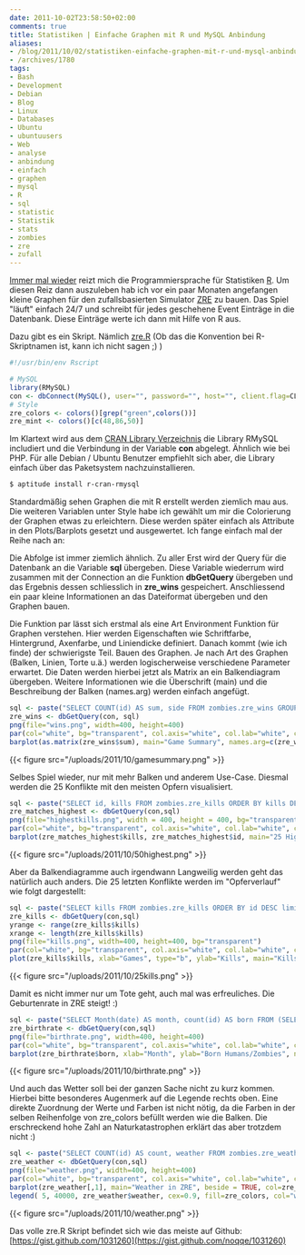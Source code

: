 ```yaml
---
date: 2011-10-02T23:58:50+02:00
comments: true
title: Statistiken | Einfache Graphen mit R und MySQL Anbindung
aliases:
- /blog/2011/10/02/statistiken-einfache-graphen-mit-r-und-mysql-anbindung
- /archives/1780
tags:
- Bash
- Development
- Debian
- Blog
- Linux
- Databases
- Ubuntu
- ubuntuusers
- Web
- analyse
- anbindung
- einfach
- graphen
- mysql
- R
- sql
- statistic
- Statistik
- stats
- zombies
- zre
- zufall
---
```


[Immer mal wieder](/archives/1458) reizt mich die Programmiersprache für
Statistiken [R](http://www.r-project.org/). Um diesen Reiz dann auszuleben hab
ich vor ein paar Monaten angefangen kleine Graphen für den zufallsbasierten
Simulator [ZRE](http://zombies.n0q.org) zu bauen. Das Spiel "läuft" einfach 24/7
und schreibt für jedes geschehene Event Einträge in die Datenbank. Diese
Einträge werte ich dann mit Hilfe von R aus.

Dazu gibt es ein Skript. Nämlich [zre.R](https://gist.github.com/1031260) (Ob
das die Konvention bei R-Skriptnamen ist, kann ich nicht sagen ;) )

``` r
#!/usr/bin/env Rscript

# MySQL
library(RMySQL)
con <- dbConnect(MySQL(), user="", password="", host="", client.flag=CLIENT_MULTI_RESULTS)
# Style
zre_colors <- colors()[grep("green",colors())]
zre_mint <- colors()[c(48,86,50)]
```


Im Klartext wird aus dem [CRAN Library Verzeichnis](http://cran.r-project.org)
die Library RMySQL includiert und die Verbindung in der Variable **con**
abgelegt. Ähnlich wie bei PHP. Für alle Debian / Ubuntu Benutzer empfiehlt sich
aber, die Library einfach über das Paketsystem nachzuinstallieren.

``` bash
$ aptitude install r-cran-rmysql
```

Standardmäßig sehen Graphen die mit R erstellt werden ziemlich mau aus. Die
weiteren Variablen unter Style habe ich gewählt um mir die Colorierung der
Graphen etwas zu erleichtern. Diese werden später einfach als Attribute in den
Plots/Barplots gesetzt und ausgewertet. Ich fange einfach mal der Reihe nach an:

Die Abfolge ist immer ziemlich ähnlich. Zu aller Erst wird der Query für die
Datenbank an die Variable **sql** übergeben. Diese Variable wiederrum wird
zusammen mit der Connection an die Funktion **dbGetQuery** übergeben und das
Ergebnis dessen schliesslich in **zre_wins** gespeichert. Anschliessend ein paar
kleine Informationen an das Dateiformat übergeben und den Graphen bauen.

Die Funktion par lässt sich erstmal als eine Art Environment Funktion für
Graphen verstehen. Hier werden Eigenschaften wie Schriftfarbe, Hintergrund,
Axenfarbe, und Liniendicke definiert. Danach kommt (wie ich finde) der
schwierigste Teil. Bauen des Graphen. Je nach Art des Graphen (Balken, Linien,
Torte u.ä.) werden logischerweise verschiedene Parameter erwartet. Die Daten
werden hierbei jetzt als Matrix an ein Balkendiagram übergeben. Weitere
Informationen wie die Überschrift (main) und die Beschreibung der Balken
(names.arg) werden einfach angefügt.

``` r
sql <- paste("SELECT COUNT(id) AS sum, side FROM zombies.zre_wins GROUP BY side;")
zre_wins <- dbGetQuery(con, sql)
png(file="wins.png", width=400, height=400)
par(col="white", bg="transparent", col.axis="white", col.lab="white", col.main="white", lwd=2)
barplot(as.matrix(zre_wins$sum), main="Game Summary", names.arg=c(zre_wins$side), beside=TRUE, col=zre_mint)
```

{{< figure src="/uploads/2011/10/gamesummary.png" >}}

Selbes Spiel wieder, nur mit mehr Balken und anderem Use-Case. Diesmal werden
die 25 Konflikte mit den meisten Opfern visualisiert.

``` r
sql <- paste("SELECT id, kills FROM zombies.zre_kills ORDER BY kills DESC LIMIT 25;")
zre_matches_highest <- dbGetQuery(con,sql)
png(file="highestkills.png", width = 400, height = 400, bg="transparent")
par(col="white", bg="transparent", col.axis="white", col.lab="white", col.main="white", lwd=4)
barplot(zre_matches_highest$kills, zre_matches_highest$id, main="25 Highest Kills", beside = TRUE, ylab="Kills", col=zre_colors)
```

{{< figure src="/uploads/2011/10/50highest.png" >}}

Aber da Balkendiagramme auch irgendwann Langweilig werden geht das
natürlich auch anders. Die 25 letzten Konflikte werden im "Opferverlauf"
wie folgt dargestellt:

``` r
sql <- paste("SELECT kills FROM zombies.zre_kills ORDER BY id DESC limit 25;")
zre_kills <- dbGetQuery(con,sql)
yrange <- range(zre_kills$kills)
xrange <- length(zre_kills$kills)
png(file="kills.png", width=400, height=400, bg="transparent")
par(col="white", bg="transparent", col.axis="white", col.lab="white", col.main="white", lwd=4)
plot(zre_kills$kills, xlab="Games", type="b", ylab="Kills", main="Kills from last 25 Attacks", col=zre_mint)
```


{{< figure src="/uploads/2011/10/25kills.png" >}}

Damit es nicht immer nur um Tote geht, auch mal was erfreuliches. Die Geburtenrate in ZRE steigt! :)

``` r
sql <- paste("SELECT Month(date) AS month, count(id) AS born FROM (SELECT *, Month(date) AS M FROM zombies.zre_born) t Group by M; ")
zre_birthrate <- dbGetQuery(con,sql)
png(file="birthrate.png", width=400, height=400)
par(col="white", bg="transparent", col.axis="white", col.lab="white", col.main="white", lwd=3)
barplot(zre_birthrate$born, xlab="Month", ylab="Born Humans/Zombies", names.arg=c(zre_birthrate$month),main="BirthRate per Month", col=zre_colors)
```

{{< figure src="/uploads/2011/10/birthrate.png" >}}

Und auch das Wetter soll bei der ganzen Sache nicht zu kurz kommen. Hierbei
bitte besonderes Augenmerk auf die Legende rechts oben. Eine direkte Zuordnung
der Werte und Farben ist nicht nötig, da die Farben in der selben Reihenfolge
von zre_colors befüllt werden wie die Balken. Die erschreckend hohe Zahl an
Naturkatastrophen erklärt das aber trotzdem nicht :)

``` r
sql <- paste("SELECT COUNT(id) AS count, weather FROM zombies.zre_weather GROUP BY weather ORDER BY count DESC;")
zre_weather <- dbGetQuery(con,sql)
png(file="weather.png", width=400, height=400)
par(col="white", bg="transparent", col.axis="white", col.lab="white", col.main="white", lwd=2)
barplot(zre_weather[,1], main="Weather in ZRE", beside = TRUE, col=zre_colors)
legend( 5, 40000, zre_weather$weather, cex=0.9, fill=zre_colors, col="white")
```

{{< figure src="/uploads/2011/10/weather.png" >}}

Das volle zre.R Skript befindet sich wie das meiste auf Github:
[https://gist.github.com/1031260](https://gist.github.com/noqqe/1031260)
